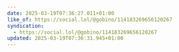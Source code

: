```yaml
---
date: 2025-03-19T07:36:27.011+01:00
like_of: https://social.lol/@gobino/114183269656120267
syndication:
  - https://social.lol/@gobino/114183269656120267
updated: 2025-03-19T07:36:31.945+01:00
---
```


